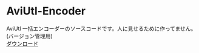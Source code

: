 # AviUtl-Encoder

 AviUtl 一括エンコーダーのソースコードです。人に見せるために作ってません。(バージョン管理用)<br>
<a href="https://place.chikach.net/aviutl-encoder">ダウンロード</a>
